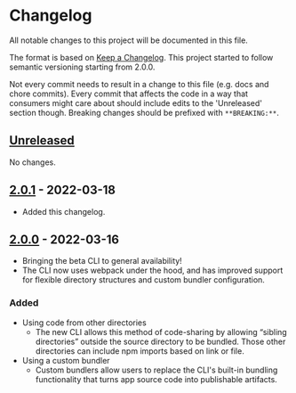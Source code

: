 # Changelog

All notable changes to this project will be documented in this file.

The format is based on [Keep a Changelog](https://keepachangelog.com/en/1.0.0/). This project
started to follow semantic versioning starting from 2.0.0.

Not every commit needs to result in a change to this file (e.g. docs and chore commits). Every
commit that affects the code in a way that consumers might care about should include edits to the
'Unreleased' section though. Breaking changes should be prefixed with `**BREAKING:**`.

## [Unreleased](https://github.com/Airtable/blocks/compare/@airtable/blocks-cli@2.0.1...HEAD)

No changes.

## [2.0.1](https://github.com/Airtable/blocks/compare/@airtable/blocks-cli@2.0.0...@airtable/blocks-cli@2.0.1) - 2022-03-18

-   Added this changelog.

## [2.0.0](https://github.com/Airtable/blocks/compare/@airtable/blocks-cli@2.0.0) - 2022-03-16

-   Bringing the beta CLI to general availability!
-   The CLI now uses webpack under the hood, and has improved support for flexible directory
    structures and custom bundler configuration.

### Added

-   Using code from other directories
    -   The new CLI allows this method of code-sharing by allowing “sibling directories” outside the
        source directory to be bundled. Those other directories can include npm imports based on
        link or file.
-   Using a custom bundler
    -   Custom bundlers allow users to replace the CLI's built-in bundling functionality that turns
        app source code into publishable artifacts.
